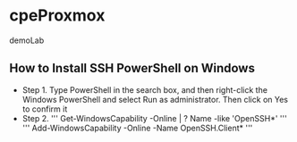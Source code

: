 # cpeProxmox
demoLab

## How to Install SSH PowerShell on Windows 
- Step 1. Type PowerShell in the search box, and then right-click the Windows PowerShell and select Run as administrator. Then click on Yes to confirm it
- Step 2.
'''
Get-WindowsCapability -Online | ? Name -like 'OpenSSH*'
'''
'''
Add-WindowsCapability -Online -Name OpenSSH.Client*
'''
